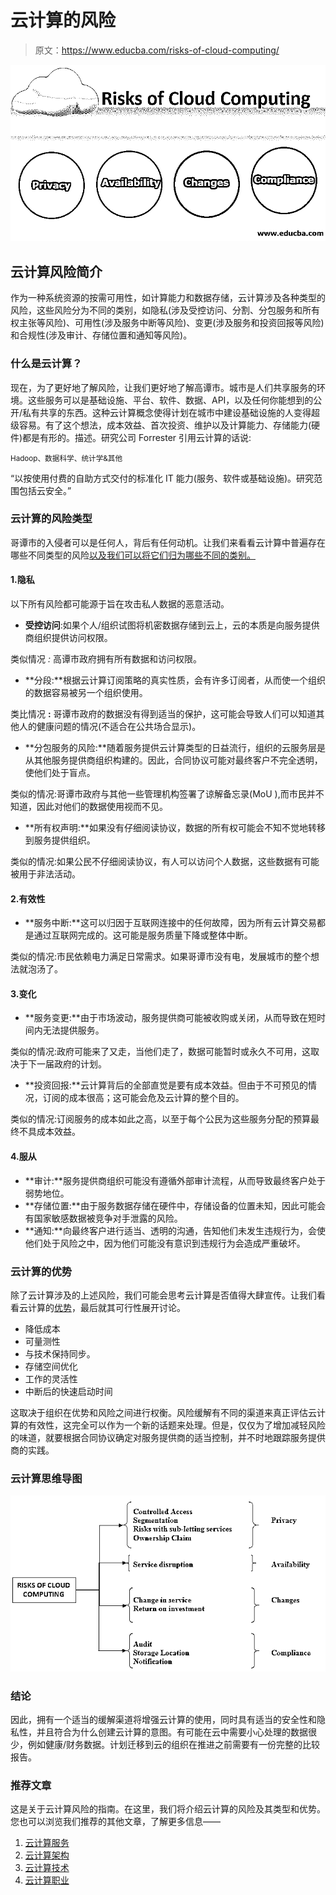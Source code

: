 # 云计算的风险

> 原文：<https://www.educba.com/risks-of-cloud-computing/>

![Risks of Cloud Computing](img/d98c272dde2b5050a6c61f1399dcdea8.png)



## 云计算风险简介

作为一种系统资源的按需可用性，如计算能力和数据存储，云计算涉及各种类型的风险，这些风险分为不同的类别，如隐私(涉及受控访问、分割、分包服务和所有权主张等风险)、可用性(涉及服务中断等风险)、变更(涉及服务和投资回报等风险)和合规性(涉及审计、存储位置和通知等风险)。

### 什么是云计算？

现在，为了更好地了解风险，让我们更好地了解高谭市。城市是人们共享服务的环境。这些服务可以是基础设施、平台、软件、数据、API，以及任何你能想到的公开/私有共享的东西。这种云计算概念使得计划在城市中建设基础设施的人变得超级容易。有了这个想法，成本效益、首次投资、维护以及计算能力、存储能力(硬件)都是有形的。描述。研究公司 Forrester 引用云计算的话说:

<small>Hadoop、数据科学、统计学&其他</small>

“以按使用付费的自助方式交付的标准化 IT 能力(服务、软件或基础设施)。研究范围包括云安全。”

### 云计算的风险类型

哥谭市的入侵者可以是任何人，背后有任何动机。让我们来看看云计算中普遍存在哪些不同类型的风险[以及我们可以将它们归为哪些不同的类别。](https://www.educba.com/free-cloud-computing/)

#### 1.隐私

以下所有风险都可能源于旨在攻击私人数据的恶意活动。

*   **受控访问**:如果个人/组织试图将机密数据存储到云上，云的本质是向服务提供商组织提供访问权限。

类似情况 *:* 高谭市政府拥有所有数据和访问权限。

*   **分段:**根据云计算订阅策略的真实性质，会有许多订阅者，从而使一个组织的数据容易被另一个组织使用。

类比情况 **:** 哥谭市政府的数据没有得到适当的保护，这可能会导致人们可以知道其他人的健康问题的情况(不适合在公共场合显示)。

*   **分包服务的风险:**随着服务提供云计算类型的日益流行，组织的云服务层是从其他服务提供商组织构建的。因此，合同协议可能对最终客户不完全透明，使他们处于盲点。

类似的情况:哥谭市政府与其他一些管理机构签署了谅解备忘录(MoU ),而市民并不知道，因此对他们的数据使用视而不见。

*   **所有权声明:**如果没有仔细阅读协议，数据的所有权可能会不知不觉地转移到服务提供组织。

类似的情况:如果公民不仔细阅读协议，有人可以访问个人数据，这些数据有可能被用于非法活动。

#### 2.有效性

*   **服务中断:**这可以归因于互联网连接中的任何故障，因为所有云计算交易都是通过互联网完成的。这可能是服务质量下降或整体中断。

类似的情况:市民依赖电力满足日常需求。如果哥谭市没有电，发展城市的整个想法就泡汤了。

#### 3.变化

*   **服务变更:**由于市场波动，服务提供商可能被收购或关闭，从而导致在短时间内无法提供服务。

类似的情况:政府可能来了又走，当他们走了，数据可能暂时或永久不可用，这取决于下一届政府的计划。

*   **投资回报:**云计算背后的全部直觉是要有成本效益。但由于不可预见的情况，订阅的成本很高；这可能会危及云计算的整个目的。

类似的情况:订阅服务的成本如此之高，以至于每个公民为这些服务分配的预算最终不具成本效益。

#### 4.服从

*   **审计:**服务提供商组织可能没有遵循外部审计流程，从而导致最终客户处于弱势地位。
*   **存储位置:**由于服务数据存储在硬件中，存储设备的位置未知，因此可能会有国家敏感数据被竞争对手泄露的风险。
*   **通知:**向最终客户进行适当、透明的沟通，告知他们未发生违规行为，会使他们处于风险之中，因为他们可能没有意识到违规行为会造成严重破坏。

### 云计算的优势

除了云计算涉及的上述风险，我们可能会思考云计算是否值得大肆宣传。让我们看看云计算的[优势](https://www.educba.com/advantages-of-cloud-computing/)，最后就其可行性展开讨论。

*   降低成本
*   可量测性
*   与技术保持同步。
*   存储空间优化
*   工作的灵活性
*   中断后的快速启动时间

这取决于组织在优势和风险之间进行权衡。风险缓解有不同的渠道来真正评估云计算的有效性，这完全可以作为一个新的话题来处理。但是，仅仅为了增加减轻风险的味道，就要根据合同协议确定对服务提供商的适当控制，并不时地跟踪服务提供商的实践。

### 云计算思维导图

![Risks of Cloud Computing](img/bb700c02574bb08fa4f07c2d61ef6ec0.png)



### 结论

因此，拥有一个适当的缓解渠道将增强云计算的使用，同时具有适当的安全性和隐私性，并且符合为什么创建云计算的意图。有可能在云中需要小心处理的数据很少，例如健康/财务数据。计划迁移到云的组织在推进之前需要有一份完整的比较报告。

### 推荐文章

这是关于云计算风险的指南。在这里，我们将介绍云计算的风险及其类型和优势。您也可以浏览我们推荐的其他文章，了解更多信息——

1.  [云计算服务](https://www.educba.com/cloud-computing-services/)
2.  [云计算架构](https://www.educba.com/cloud-computing-architecture/)
3.  [云计算技术](https://www.educba.com/cloud-computing-technologies/)
4.  [云计算职业](https://www.educba.com/career-in-cloud-computing/)





